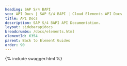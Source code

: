 ```yaml
---
heading: SAP S/4 BAPI
seo: API Docs | SAP S/4 BAPI | Cloud Elements API Docs
title: API Docs
description: SAP S/4 BAPI API Documentation.
layout: sidebarapidocs
breadcrumbs: /docs/elements.html
elementId: 6354
parent: Back to Element Guides
order: 90
---
```


{% include swagger.html %}
